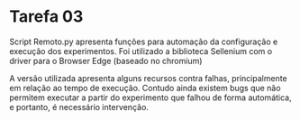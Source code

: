 # Tarefa 03

Script Remoto.py apresenta funções para automação da configuração e execução dos experimentos. Foi utilizado a biblioteca Sellenium com o driver para o Browser Edge (baseado no chromium)

A versão utilizada apresenta alguns recursos contra falhas, principalmente em relação ao tempo de execução. Contudo ainda existem bugs que não permitem executar a partir do experimento que falhou de forma automática, e portanto, é necessário intervenção.
